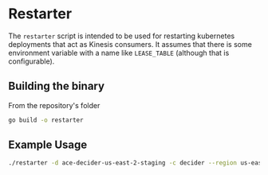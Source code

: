 # Restarter

The `restarter` script is intended to be used for restarting kubernetes deployments that act as Kinesis
consumers. It assumes that there is some environment variable with a name like `LEASE_TABLE` (although that is configurable).

## Building the binary

From the repository's folder

```sh
go build -o restarter
```

## Example Usage

```sh
./restarter -d ace-decider-us-east-2-staging -c decider --region us-east-2
```
